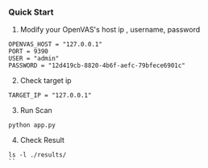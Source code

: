
### Quick Start

1. Modify your OpenVAS's host ip , username, password
```
OPENVAS_HOST = "127.0.0.1"
PORT = 9390
USER = "admin"
PASSWORD = "12d419cb-8820-4b6f-aefc-79bfece6901c"
```

2. Check target ip

```
TARGET_IP = "127.0.0.1"
```

3. Run Scan

```
python app.py
```


4. Check Result
```
ls -l ./results/
``
